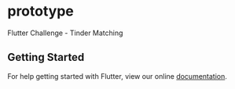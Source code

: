 # prototype

Flutter Challenge - Tinder Matching

## Getting Started

For help getting started with Flutter, view our online
[documentation](https://flutter.io/).
